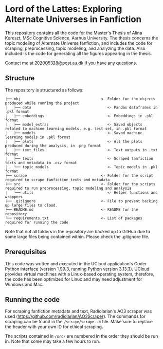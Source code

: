 # Lord of the Lattes: Exploring Alternate Universes in Fanfiction
This repository contains all the code for the Master's Thesis of Alina Kereszt, MSc Cognitive Science, Aarhus University. The thesis concerns the topic modeling of Alternate Universe fanfiction, and includes the code for scraping, preprocessing, topic modeling, and analyzing the data. Also included is the code for generating all the figures appearing in the thesis.

Contact me at 202005328@post.au.dk if you have any questions.

## Structure
The repository is structured as follows:

    ├── obj                                     <- Folder for the objects produced while running the project
    |   ├── data                                   <- Pandas dataframes in .pkl format
    |   ├── embeddings                             <- Embeddings in .pkl format
    |   ├── model_extras                           <- Saved objects related to machine learning models, e.g. test set, in .pkl format
    |   ├── models                                 <- Saved machine learning models in .pkl format
    |   ├── plots                                  <- All the plots produced during the analysis, in .png format
    |   ├── text_files                             <- Text outputs in .txt format
    |   ├── texts                                  <- Scraped fanfiction texts and metadata in .csv format
    |   └── topic_models                           <- Topic models in .pkl format
    ├── scrape                                  <- Folder for the script required to scrape fanfiction texts and metadata
    ├── src                                     <- Folder for the scripts required to run preprocessing, topic modeling and analysis
    |   └── utils                                  <- Helper functions and wrappers
    ├── .gitignore                              <- File to prevent backing up large files to cloud.
    ├── README.md                               <- README for the repository
    └── requirements.txt                        <- List of packages required for running the code

Note that not all folders in the repository are backed up to GitHub due to some large files being contained within. Please check the .gitignore file.

## Prerequisites
This code was written and executed in the UCloud application's Coder Python interface (version 1.99.3, running Python version 3.13.3). UCloud provides virtual machines with a Linux-based operating system, therefore, the code has been optimized for Linux and may need adjustment for Windows and Mac.

## Running the code
For scraping fanfiction metadata and text, Radiolarian's AO3 scraper was used (https://github.com/radiolarian/AO3Scraper). The commands for scraping can be found in the ```/scrape/scrape.sh``` file. Make sure to replace the header with your own ID for ethical scraping.

The scripts contained in ```/src/``` are numbered in the order they should be run in. Note that some may take a few hours to run.

